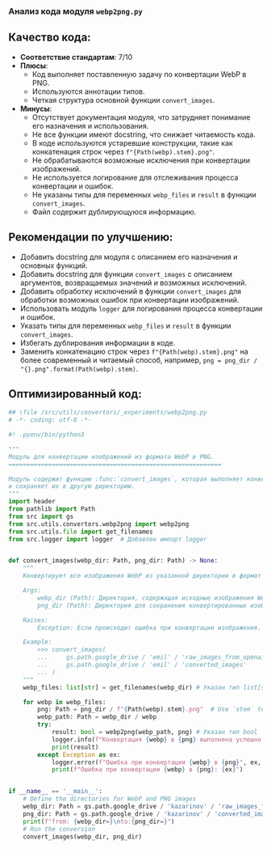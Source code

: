 ### **Анализ кода модуля `webp2png.py`**

## **Качество кода**:
- **Соответствие стандартам**: 7/10
- **Плюсы**:
  - Код выполняет поставленную задачу по конвертации WebP в PNG.
  - Используются аннотации типов.
  - Четкая структура основной функции `convert_images`.
- **Минусы**:
  - Отсутствует документация модуля, что затрудняет понимание его назначения и использования.
  - Не все функции имеют docstring, что снижает читаемость кода.
  - В коде используются устаревшие конструкции, такие как конкатенация строк через `f"{Path(webp).stem}.png"`.
  - Не обрабатываются возможные исключения при конвертации изображений.
  - Не используется логирование для отслеживания процесса конвертации и ошибок.
  - Не указаны типы для переменных `webp_files` и `result` в функции `convert_images`.
  - Файл содержит дублирующуюся информацию.

## **Рекомендации по улучшению**:
- Добавить docstring для модуля с описанием его назначения и основных функций.
- Добавить docstring для функции `convert_images` с описанием аргументов, возвращаемых значений и возможных исключений.
- Добавить обработку исключений в функции `convert_images` для обработки возможных ошибок при конвертации изображений.
- Использовать модуль `logger` для логирования процесса конвертации и ошибок.
- Указать типы для переменных `webp_files` и `result` в функции `convert_images`.
- Избегать дублирования информации в коде.
- Заменить конкатенацию строк через `f"{Path(webp).stem}.png"` на более современный и читаемый способ, например, `png = png_dir / "{}.png".format(Path(webp).stem)`.

## **Оптимизированный код**:
```python
## \file /src/utils/convertors/_experiments/webp2png.py
# -*- coding: utf-8 -*-

#! .pyenv/bin/python3

"""
Модуль для конвертации изображений из формата WebP в PNG.
===========================================================

Модуль содержит функцию :func:`convert_images`, которая выполняет конвертацию всех изображений WebP из указанной директории в формат PNG
и сохраняет их в другую директорию.
"""
import header
from pathlib import Path
from src import gs
from src.utils.convertors.webp2png import webp2png
from src.utils.file import get_filenames
from src.logger import logger  # Добавлен импорт logger


def convert_images(webp_dir: Path, png_dir: Path) -> None:
    """
    Конвертирует все изображения WebP из указанной директории в формат PNG.

    Args:
        webp_dir (Path): Директория, содержащая исходные изображения WebP.
        png_dir (Path): Директория для сохранения конвертированных изображений PNG.

    Raises:
        Exception: Если происходит ошибка при конвертации изображения.

    Example:
        >>> convert_images(
        ...     gs.path.google_drive / 'emil' / 'raw_images_from_openai',
        ...     gs.path.google_drive / 'emil' / 'converted_images'
        ... )
    """
    webp_files: list[str] = get_filenames(webp_dir) # Указан тип list[str]

    for webp in webp_files:
        png: Path = png_dir / f"{Path(webp).stem}.png"  # Use `stem` to get the file name without extension
        webp_path: Path = webp_dir / webp
        try:
            result: bool = webp2png(webp_path, png) # Указан тип bool
            logger.info(f"Конвертация {webp} в {png} выполнена успешно. Результат: {result}")  # Логирование успешной конвертации
            print(result)
        except Exception as ex:
            logger.error(f"Ошибка при конвертации {webp} в {png}", ex, exc_info=True)  # Логирование ошибки
            print(f"Ошибка при конвертации {webp} в {png}: {ex}")


if __name__ == '__main__':
    # Define the directories for WebP and PNG images
    webp_dir: Path = gs.path.google_drive / 'kazarinov' / 'raw_images_from_openai'
    png_dir: Path = gs.path.google_drive / 'kazarinov' / 'converted_images'
    print(f"from: {webp_dir=}\nto:{png_dir=}")
    # Run the conversion
    convert_images(webp_dir, png_dir)